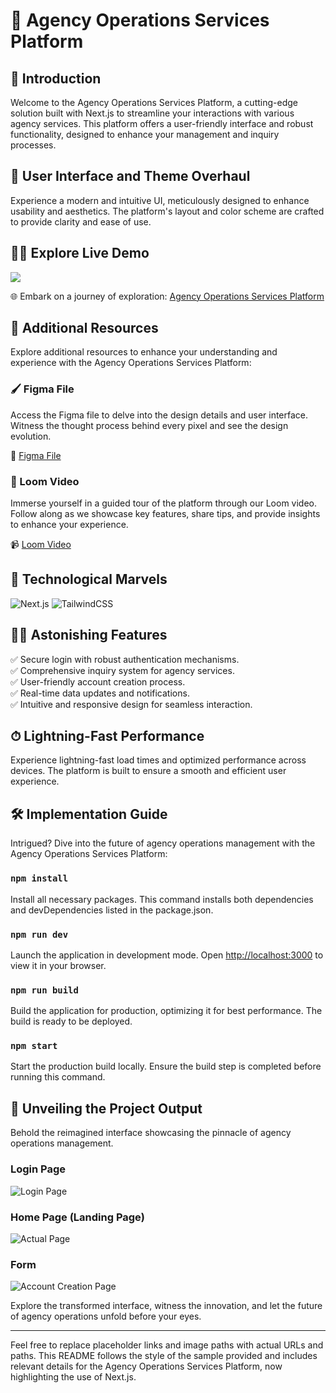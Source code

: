# 🏢 Agency Operations Services Platform

## 🚀 Introduction

Welcome to the Agency Operations Services Platform, a cutting-edge solution built with Next.js to streamline your interactions with various agency services. This platform offers a user-friendly interface and robust functionality, designed to enhance your management and inquiry processes.

## 🎨 User Interface and Theme Overhaul

Experience a modern and intuitive UI, meticulously designed to enhance usability and aesthetics. The platform's layout and color scheme are crafted to provide clarity and ease of use.

## 👨‍💻 Explore Live Demo

<a href="https://github.com/YourRepo/agency-operations-services" target="blank">
<img src="https://img.shields.io/website?url=https://www.example.com&logo=github&style=flat-square" />
</a>

🌐 Embark on a journey of exploration: [Agency Operations Services Platform](https://agency-operations-services.example.com/)

## 🌟 Additional Resources

Explore additional resources to enhance your understanding and experience with the Agency Operations Services Platform:

### 🖌 Figma File

Access the Figma file to delve into the design details and user interface. Witness the thought process behind every pixel and see the design evolution.

🔗 [Figma File](https://www.figma.com/file/Example/Agency-Operations-Services?type=design&node-id=0%3A1&mode=design)


### 🎥 Loom Video

Immerse yourself in a guided tour of the platform through our Loom video. Follow along as we showcase key features, share tips, and provide insights to enhance your experience.

📹 [Loom Video](https://www.loom.com/share/3ef0af82c71c4316a9b090aa3c0889c4?sid=943f5ef6-88a6-4c69-a8ef-33ecb6d74efd)

## 🚀 Technological Marvels

![Next.js](https://img.shields.io/badge/next.js-%23000000.svg?style=for-the-badge&logo=nextdotjs&logoColor=white)
![TailwindCSS](https://img.shields.io/badge/tailwindcss-%2338B2AC.svg?style=for-the-badge&logo=tailwind-css&logoColor=white)


## 👨‍💻 Astonishing Features

✅ Secure login with robust authentication mechanisms.\
✅ Comprehensive inquiry system for agency services.\
✅ User-friendly account creation process.\
✅ Real-time data updates and notifications.\
✅ Intuitive and responsive design for seamless interaction.

## ⏱ Lightning-Fast Performance

Experience lightning-fast load times and optimized performance across devices. The platform is built to ensure a smooth and efficient user experience.

## 🛠️ Implementation Guide

Intrigued? Dive into the future of agency operations management with the Agency Operations Services Platform:

### `npm install`

Install all necessary packages. This command installs both dependencies and devDependencies listed in the package.json.

### `npm run dev`

Launch the application in development mode. Open [http://localhost:3000](http://localhost:3000) to view it in your browser.

### `npm run build`

Build the application for production, optimizing it for best performance. The build is ready to be deployed.

### `npm start`

Start the production build locally. Ensure the build step is completed before running this command.

## 🌟 Unveiling the Project Output

Behold the reimagined interface showcasing the pinnacle of agency operations management.

### Login Page

![Login Page](https://github.com/MKCA06/Matrice/assets/91538092/30b6cccf-9bf1-4d04-931b-d7228beb01a3)

### Home Page (Landing Page)

![Actual Page](https://github.com/MKCA06/Matrice/assets/91538092/100ee3e8-f72a-4e59-9421-0bd0222d88ff)

### Form

![Account Creation Page](https://github.com/MKCA06/Matrice/assets/91538092/f60718d3-ffbc-4eee-842b-12f74a19fe32)

Explore the transformed interface, witness the innovation, and let the future of agency operations unfold before your eyes.

---

Feel free to replace placeholder links and image paths with actual URLs and paths. This README follows the style of the sample provided and includes relevant details for the Agency Operations Services Platform, now highlighting the use of Next.js.
